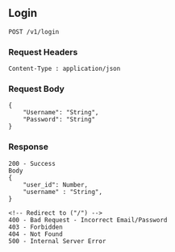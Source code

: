 ## Login
```
POST /v1/login
```
### Request Headers
```
Content-Type : application/json
```
### Request Body
```
{
    "Username": "String",
    "Password": "String"
}
```
### Response
```
200 - Success
Body
{
    "user_id": Number,
    "username" : "String",  
}

<!-- Redirect to ("/") -->
400 - Bad Request - Incorrect Email/Password
403 - Forbidden
404 - Not Found
500 - Internal Server Error
```
